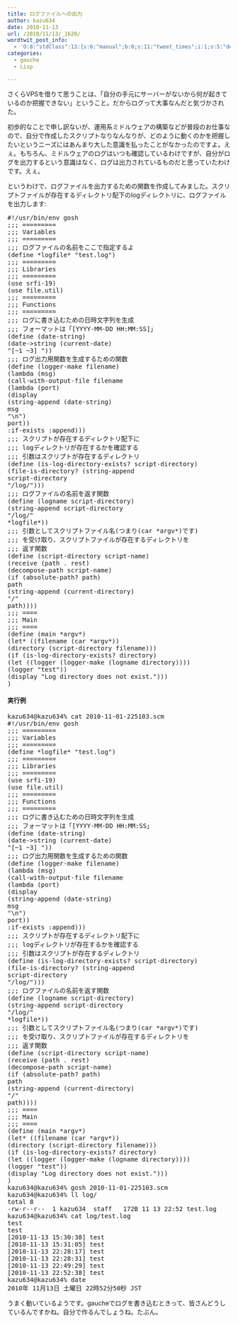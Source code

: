 ```yaml
---
title: ログファイルへの出力
author: kazu634
date: 2010-11-13
url: /2010/11/13/_1620/
wordtwit_post_info:
  - 'O:8:"stdClass":13:{s:6:"manual";b:0;s:11:"tweet_times";i:1;s:5:"delay";i:0;s:7:"enabled";i:1;s:10:"separation";s:2:"60";s:7:"version";s:3:"3.7";s:14:"tweet_template";b:0;s:6:"status";i:2;s:6:"result";a:0:{}s:13:"tweet_counter";i:2;s:13:"tweet_log_ids";a:1:{i:0;i:5379;}s:9:"hash_tags";a:0:{}s:8:"accounts";a:1:{i:0;s:7:"kazu634";}}'
categories:
  - gauche
  - Lisp

---
```

<div class="section">
<p>
    さくらVPSを借りて思うことは、「自分の手元にサーバーがないから何が起きているのか把握できない」ということ。だからログって大事なんだと気づかされた。
</p>
  
<p>
    初歩的なことで申し訳ないが、運用系ミドルウェアの構築などが普段のお仕事なので、自分で作成したスクリプトなりなんなりが、どのように動くのかを把握したいというニーズにはあんまり大した意識を払ったことがなかったのですよ。えぇ。もちろん、ミドルウェアのログはいつも確認しているわけですが、自分がログを出力するという意識はなく、ログは出力されているものだと思っていたわけです。えぇ。
</p>
  
<p>
    というわけで、ログファイルを出力するための関数を作成してみました。スクリプトファイルが存在するディレクトリ配下のlogディレクトリに、ログファイルを出力します:
</p>
  
<pre class="syntax-highlight">
#!/usr/bin/env gosh
<span class="synComment">;;; =========</span>
<span class="synComment">;;; Variables</span>
<span class="synComment">;;; =========</span>
<span class="synComment">;;; ログファイルの名前をここで指定するよ</span>
<span class="synSpecial">(</span>define <span class="synType">*logfile*</span> <span class="synConstant">&#34;test.log&#34;</span><span class="synSpecial">)</span>
<span class="synComment">;;; =========</span>
<span class="synComment">;;; Libraries</span>
<span class="synComment">;;; =========</span>
<span class="synSpecial">(</span>use srfi-19<span class="synSpecial">)</span>
<span class="synSpecial">(</span>use file.util<span class="synSpecial">)</span>
<span class="synComment">;;; =========</span>
<span class="synComment">;;; Functions</span>
<span class="synComment">;;; =========</span>
<span class="synComment">;;; ログに書き込むための日時文字列を生成</span>
<span class="synComment">;;; フォーマットは「[YYYY-MM-DD HH:MM:SS]」</span>
<span class="synSpecial">(</span>define <span class="synSpecial">(</span>date-string<span class="synSpecial">)</span>
<span class="synSpecial">(</span>date-&#62;string <span class="synSpecial">(</span>current-date<span class="synSpecial">)</span>
<span class="synConstant">&#34;[~1 ~3] &#34;</span><span class="synSpecial">))</span>
<span class="synComment">;;; ログ出力用関数を生成するための関数</span>
<span class="synSpecial">(</span>define <span class="synSpecial">(</span>logger-make filename<span class="synSpecial">)</span>
<span class="synSpecial">(</span><span class="synStatement">lambda</span> <span class="synSpecial">(</span>msg<span class="synSpecial">)</span>
<span class="synSpecial">(</span>call-with-output-file filename
<span class="synSpecial">(</span><span class="synStatement">lambda</span> <span class="synSpecial">(</span>port<span class="synSpecial">)</span>
<span class="synSpecial">(</span>display
<span class="synSpecial">(</span>string-append <span class="synSpecial">(</span>date-string<span class="synSpecial">)</span>
msg
<span class="synConstant">&#34;\n&#34;</span><span class="synSpecial">)</span>
port<span class="synSpecial">))</span>
<span class="synType">:if-exists</span> <span class="synType">:append</span><span class="synSpecial">)))</span>
<span class="synComment">;;; スクリプトが存在するディレクトリ配下に</span>
<span class="synComment">;;; logディレクトリが存在するかを確認する</span>
<span class="synComment">;;; 引数はスクリプトが存在するディレクトリ</span>
<span class="synSpecial">(</span>define <span class="synSpecial">(</span>is-log-directory-exists? script-directory<span class="synSpecial">)</span>
<span class="synSpecial">(</span>file-is-directory? <span class="synSpecial">(</span>string-append
script-directory
<span class="synConstant">&#34;/log/&#34;</span><span class="synSpecial">)))</span>
<span class="synComment">;;; ログファイルの名前を返す関数</span>
<span class="synSpecial">(</span>define <span class="synSpecial">(</span>logname script-directory<span class="synSpecial">)</span>
<span class="synSpecial">(</span>string-append script-directory
<span class="synConstant">&#34;/log/&#34;</span>
<span class="synType">*logfile*</span><span class="synSpecial">))</span>
<span class="synComment">;;; 引数としてスクリプトファイル名(つまり(car *argv*)です)</span>
<span class="synComment">;;; を受け取り、スクリプトファイルが存在するディレクトリを</span>
<span class="synComment">;;; 返す関数</span>
<span class="synSpecial">(</span>define <span class="synSpecial">(</span>script-directory script-name<span class="synSpecial">)</span>
<span class="synSpecial">(</span>receive <span class="synSpecial">(</span>path<span class="synStatement"> . rest</span><span class="synSpecial">)</span>
<span class="synSpecial">(</span>decompose-path script-name<span class="synSpecial">)</span>
<span class="synSpecial">(</span><span class="synStatement">if</span> <span class="synSpecial">(</span>absolute-path? path<span class="synSpecial">)</span>
path
<span class="synSpecial">(</span>string-append <span class="synSpecial">(</span>current-directory<span class="synSpecial">)</span>
<span class="synConstant">&#34;/&#34;</span>
path<span class="synSpecial">))))</span>
<span class="synComment">;;; ====</span>
<span class="synComment">;;; Main</span>
<span class="synComment">;;; ====</span>
<span class="synSpecial">(</span>define <span class="synSpecial">(</span>main <span class="synType">*argv*</span><span class="synSpecial">)</span>
<span class="synSpecial">(</span><span class="synStatement">let*</span> <span class="synSpecial">((</span>filename <span class="synSpecial">(</span><span class="synStatement">car</span> <span class="synType">*argv*</span><span class="synSpecial">))</span>
<span class="synSpecial">(</span><span class="synStatement">directory</span> <span class="synSpecial">(</span>script-directory filename<span class="synSpecial">)))</span>
<span class="synSpecial">(</span><span class="synStatement">if</span> <span class="synSpecial">(</span>is-log-directory-exists? <span class="synStatement">directory</span><span class="synSpecial">)</span>
<span class="synSpecial">(</span><span class="synStatement">let</span> <span class="synSpecial">((</span>logger <span class="synSpecial">(</span>logger-make <span class="synSpecial">(</span>logname <span class="synStatement">directory</span><span class="synSpecial">))))</span>
<span class="synSpecial">(</span>logger <span class="synConstant">&#34;test&#34;</span><span class="synSpecial">))</span>
<span class="synSpecial">(</span>display <span class="synConstant">&#34;Log directory does not exist.&#34;</span><span class="synSpecial">)))</span>
<span class="synConstant"></span><span class="synSpecial">)</span>
</pre>
  
<h4>
    実行例
</h4>
  
<pre class="syntax-highlight">
kazu634@kazu634% cat <span class="synConstant">2010-11-01-225103</span>.scm                                            ~/junk <span class="synStatement">[</span><span class="synConstant">3624</span><span class="synStatement">]</span>
<span class="synComment">#!/usr/bin/env gosh</span>
<span class="synStatement">;;;</span> <span class="synStatement">=========</span>
<span class="synStatement">;;;</span> Variables
<span class="synStatement">;;;</span> <span class="synStatement">=========</span>
<span class="synStatement">(</span>define *logfile* <span class="synStatement">&#34;</span><span class="synConstant">test.log</span><span class="synStatement">&#34;)</span>
<span class="synStatement">;;;</span> <span class="synStatement">=========</span>
<span class="synStatement">;;;</span> Libraries
<span class="synStatement">;;;</span> <span class="synStatement">=========</span>
<span class="synStatement">(</span>use srfi<span class="synConstant">-19</span><span class="synStatement">)</span>
<span class="synStatement">(</span>use file.util<span class="synStatement">)</span>
<span class="synStatement">;;;</span> <span class="synStatement">=========</span>
<span class="synStatement">;;;</span> Functions
<span class="synStatement">;;;</span> <span class="synStatement">=========</span>
<span class="synStatement">;;;</span> ログに書き込むための日時文字列を生成
<span class="synStatement">;;;</span> フォーマットは「<span class="synStatement">[</span>YYYY-MM-DD HH:MM:SS」
(define (date-string)
(date-<span class="synStatement">&#62;</span>string (current-date)
<span class="synStatement">&#34;</span><span class="synConstant">[~1 ~3] </span><span class="synStatement">&#34;</span>))
<span class="synStatement">;;;</span> ログ出力用関数を生成するための関数
(define (logger-make filename)
(lambda (msg)
(call-with-output-file filename
(lambda (port)
(display
(string-append (date-string)
msg
<span class="synStatement">&#34;</span><span class="synSpecial">\n</span><span class="synStatement">&#34;</span>)
port))
:if-exists :append)))
<span class="synStatement">;;;</span> スクリプトが存在するディレクトリ配下に
<span class="synStatement">;;;</span> logディレクトリが存在するかを確認する
<span class="synStatement">;;;</span> 引数はスクリプトが存在するディレクトリ
(define (is-log-directory-exists? script-directory)
(file-is-directory? (string-append
script-directory
<span class="synStatement">&#34;</span><span class="synConstant">/log/</span><span class="synStatement">&#34;</span>)))
<span class="synStatement">;;;</span> ログファイルの名前を返す関数
(define (logname script-directory)
(string-append script-directory
<span class="synStatement">&#34;</span><span class="synConstant">/log/</span><span class="synStatement">&#34;</span>
*logfile*))
<span class="synStatement">;;;</span> 引数としてスクリプトファイル名(つまり(car *argv*)です)
<span class="synStatement">;;;</span> を受け取り、スクリプトファイルが存在するディレクトリを
<span class="synStatement">;;;</span> 返す関数
(define (script-directory script-name)
(receive (path . rest)
(decompose-path script-name)
(if (absolute-path? path)
path
(string-append (current-directory)
<span class="synStatement">&#34;</span><span class="synConstant">/</span><span class="synStatement">&#34;</span>
path))))
<span class="synStatement">;;;</span> <span class="synStatement">====</span>
<span class="synStatement">;;;</span> Main
<span class="synStatement">;;;</span> <span class="synStatement">====</span>
(define (main *argv*)
(let* ((filename (car *argv*))
(directory (script-directory filename)))
(if (is-log-directory-exists? directory)
(let ((logger (logger-make (logname directory))))
(logger <span class="synStatement">&#34;</span><span class="synConstant">test</span><span class="synStatement">&#34;</span>))
(display <span class="synStatement">&#34;</span><span class="synConstant">Log directory does not exist.</span><span class="synStatement">&#34;</span>)))
<span class="synConstant"></span>)
kazu634@kazu634% gosh <span class="synConstant">2010-11-01-225103</span>.scm                                           ~/junk <span class="synStatement">[</span><span class="synConstant">3625</span><span class="synStatement">]</span>
kazu634@kazu634% ll log/                                                              ~/junk <span class="synStatement">[</span><span class="synConstant">3626</span><span class="synStatement">]</span>
total <span class="synConstant">8</span>
-rw<span class="synStatement">-r</span>-<span class="synStatement">-r</span>--  <span class="synConstant">1</span> kazu634  staff   172B <span class="synConstant">11</span> <span class="synConstant">13</span> <span class="synConstant">22</span>:<span class="synConstant">52</span> <span class="synStatement">test</span>.log
kazu634@kazu634% cat log/<span class="synStatement">test</span>.log                                                     ~/junk <span class="synStatement">[</span><span class="synConstant">3627</span><span class="synStatement">]</span>
<span class="synStatement">test</span>
<span class="synStatement">test</span>
<span class="synStatement">[</span><span class="synConstant">2010-11-13</span> <span class="synConstant">15</span>:<span class="synConstant">30</span>:<span class="synConstant">38</span><span class="synStatement">]</span> <span class="synStatement">test</span>
<span class="synStatement">[</span><span class="synConstant">2010-11-13</span> <span class="synConstant">15</span>:<span class="synConstant">31</span>:<span class="synConstant">05</span><span class="synStatement">]</span> <span class="synStatement">test</span>
<span class="synStatement">[</span><span class="synConstant">2010-11-13</span> <span class="synConstant">22</span>:<span class="synConstant">28</span>:<span class="synConstant">17</span><span class="synStatement">]</span> <span class="synStatement">test</span>
<span class="synStatement">[</span><span class="synConstant">2010-11-13</span> <span class="synConstant">22</span>:<span class="synConstant">28</span>:<span class="synConstant">31</span><span class="synStatement">]</span> <span class="synStatement">test</span>
<span class="synStatement">[</span><span class="synConstant">2010-11-13</span> <span class="synConstant">22</span>:<span class="synConstant">49</span>:<span class="synConstant">29</span><span class="synStatement">]</span> <span class="synStatement">test</span>
<span class="synStatement">[</span><span class="synConstant">2010-11-13</span> <span class="synConstant">22</span>:<span class="synConstant">52</span>:<span class="synConstant">38</span><span class="synStatement">]</span> <span class="synStatement">test</span>
kazu634@kazu634% date                                                                 ~/junk <span class="synStatement">[</span><span class="synConstant">3628</span><span class="synStatement">]</span>
<span class="synConstant">2010</span>年 <span class="synConstant">11</span>月<span class="synConstant">13</span>日 土曜日 <span class="synConstant">22</span>時<span class="synConstant">52</span>分<span class="synConstant">50</span>秒 JST
</pre>
  
<p>
    うまく動いているようです。gaucheでログを書き込むときって、皆さんどうしているんですかね。自分で作るんでしょうね。たぶん。
</p>
</div>